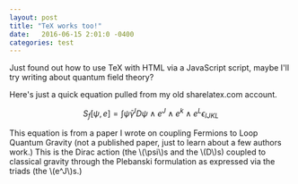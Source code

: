 ```yaml
---
layout: post
title: "TeX works too!"
date:   2016-06-15 2:01:0 -0400
categories: test 
---
```


Just found out how to use TeX with HTML via a JavaScript script, maybe I'll try writing about quantum field theory?

Here's just a quick equation pulled from my old sharelatex.com account.

$$ S_f [\psi, e] = \int \bar{\psi} \gamma^I D\psi \wedge e^J \wedge e^k \wedge e^L \epsilon_{IJKL} $$

This equation is from a paper I wrote on coupling Fermions to Loop Quantum Gravity (not a published paper, just to learn about a few authors work.) This is the Dirac action (the \\(\psi\\)s and the \\(D\\)s) coupled to classical gravity through the Plebanski formulation as expressed via the triads (the \\(e^J\\)s.)
